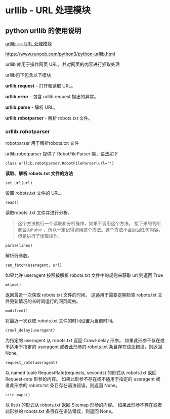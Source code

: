 # urllib - URL 处理模块

## python urllib 的使用说明

[urllib --- URL 处理模块](https://docs.python.org/zh-cn/3/library/urllib.html#module-urllib)

 https://www.runoob.com/python3/python-urllib.html 

urllib 库用于操作网页 URL，并对网页的内容进行抓取处理

urllib包下包含以下模块

**urllib.request** - 打开和读取 URL。

**urllib.error** - 包含 urllib.request 抛出的异常。

**urllib.parse** - 解析 URL。

**urllib.robotparser** - 解析 robots.txt 文件。

### urllib.robotparser

robotparser 用于解析robots.txt 文件

urllib.robotparser 提供了 RobotFileParser 类，语法如下

```
class urllib.robotparser.RobotFileParser(url='')
```

**读取、解析 robots.txt 文件的方法**

`set_url(url)`

设置 robots.txt 文件的 URL。

`read()`

读取robots .txt 文件并进行分析。

> 这个方法执行一个读取和分析操作，如果不调用这个方法， 接下来的判断都会为False ，所以一定记得调用这个方法。这个方法不会返回任何内容，但是执行了读取操作。

`parse(lines)`

解析行参数。

`can_fetch(useragent, url)`

如果允许 useragent 按照被解析 robots.txt 文件中的规则来获取 url 则返回 True

`mtime()`

返回最近一次获取 robots.txt 文件的时间。 这适用于需要定期检查 robots.txt 文件更新情况的长时间运行的网页爬虫。

`modified()`

将最近一次获取 robots.txt 文件的时间设置为当前时间。

`crawl_delay(useragent)`

为指定的 useragent 从 robots.txt 返回 Crawl-delay 形参。 如果此形参不存在或不适用于指定的 useragent 或者此形参的 robots.txt 条目存在语法错误，则返回 None。

`request_rate(useragent)`

以 named tuple RequestRate(requests, seconds) 的形式从 robots.txt 返回 Request-rate 形参的内容。 如果此形参不存在或不适用于指定的 useragent 或者此形参的
robots.txt 条目存在语法错误，则返回 None。

`site_maps() `

以 list() 的形式从 robots.txt 返回 Sitemap 形参的内容。 如果此形参不存在或者此形参的 robots.txt 条目存在语法错误，则返回 None。